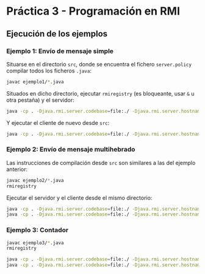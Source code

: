 # Práctica 3 - Programación en RMI

## Ejecución de los ejemplos

### Ejemplo 1: Envío de mensaje simple

Situarse en el directorio `src`, donde se encuentra el fichero `server.policy` compilar todos los ficheros `.java`:

```sh
javac ejemplo1/*.java
```

Situados en dicho directorio, ejecutar `rmiregistry` (es bloqueante, usar `&` u otra pestaña) y el servidor:

```sh
java -cp . -Djava.rmi.server.codebase=file:./ -Djava.rmi.server.hostname=localhost -Djava.security.policy=server.policy ejemplo1.Ejemplo
```

Y ejecutar el cliente de nuevo desde `src`:

```sh
java -cp . -Djava.rmi.server.codebase=file:./ -Djava.rmi.server.hostname=localhost -Djava.security.policy=server.policy ejemplo1.Cliente_Ejemplo localhost 1337
```

### Ejemplo 2: Envío de mensaje multihebrado

Las instrucciones de compilación desde `src` son similares a las del ejemplo anterior:

```sh
javac ejemplo2/*.java
rmiregistry
```
Ejecutar el servidor y el cliente desde el mismo directorio:

```sh
java -cp . -Djava.rmi.server.codebase=file:./ -Djava.rmi.server.hostname=localhost -Djava.security.policy=server.policy ejemplo2.Ejemplo
java -cp . -Djava.rmi.server.codebase=file:./ -Djava.rmi.server.hostname=localhost -Djava.security.policy=server.policy ejemplo2.Cliente_Ejemplo_Multi_Thread localhost 10
```

### Ejemplo 3: Contador

```sh
javac ejemplo3/*.java
rmiregistry

java -cp . -Djava.rmi.server.codebase=file:./ -Djava.rmi.server.hostname=localhost -Djava.security.policy=server.policy ejemplo3.Servidor
java -cp . -Djava.rmi.server.codebase=file:./ -Djava.rmi.server.hostname=localhost -Djava.security.policy=server.policy ejemplo3.Cliente
```
